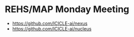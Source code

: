 # REHS/MAP Monday Meeting
- https://github.com/ICICLE-ai/nexus
- https://github.com/ICICLE-ai/nucleus
